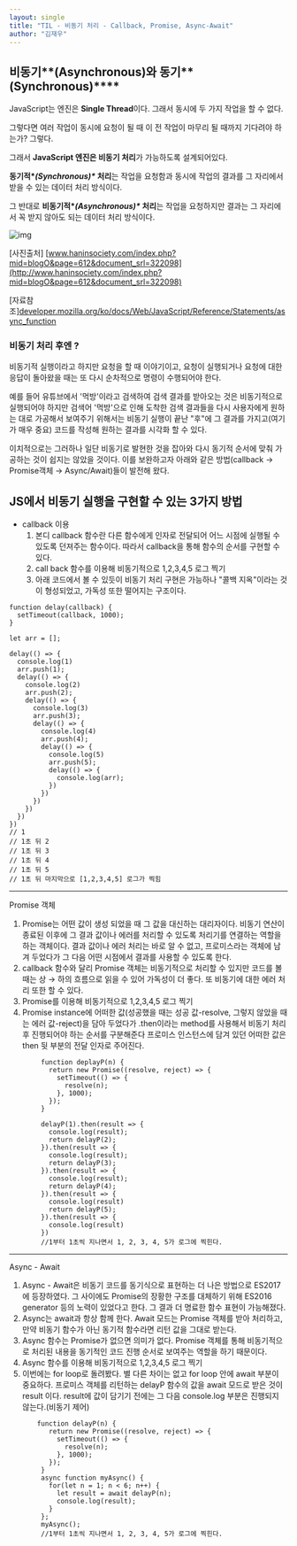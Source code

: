 ```yaml
---
layout: single
title: "TIL - 비동기 처리 - Callback, Promise, Async-Await"
author: "김재우"
---
```


## 비동기**(Asynchronous)**와 동기***\*(Synchronous)\****

JavaScript는 엔진은 **Single Thread**이다. 그래서 동시에 두 가지 작업을 할 수 없다.

그렇다면 여러 작업이 동시에 요청이 될 때 이 전 작업이 마무리 될 때까지 기다려야 하는가? 그렇다.

 

그래서 **JavaScript 엔진은 비동기 처리**가 가능하도록 설계되어있다.

 

**동기적\**(Synchronous)\** 처리**는 작업을 요청함과 동시에 작업의 결과를 그 자리에서 받을 수 있는 데이터 처리 방식이다.

그 반대로 **비동기적\**(Asynchronous)\** 처리**는 작업을 요청하지만 결과는 그 자리에서 꼭 받지 않아도 되는 데이터 처리 방식이다.

 



![img](https://blog.kakaocdn.net/dn/d6nJoD/btqRqbYNvDo/3RBpI0OSir1QbmxtcvMbB1/img.png)



[사진출처] [www.haninsociety.com/index.php?mid=blogO&page=612&document_srl=322098](http://www.haninsociety.com/index.php?mid=blogO&page=612&document_srl=322098)

[자료참조][developer.mozilla.org/ko/docs/Web/JavaScript/Reference/Statements/async_function](https://developer.mozilla.org/ko/docs/Web/JavaScript/Reference/Statements/async_function)

 

### **비동기 처리 후엔 ?**

비동기적 실행이라고 하지만 요청을 할 때 이야기이고, 요청이 실행되거나 요청에 대한 응답이 돌아왔을 때는 또 다시 순차적으로 명령이 수행되어야 한다.

 

예를 들어 유튜브에서 '먹방'이라고 검색하여 검색 결과를 받아오는 것은 비동기적으로 실행되어야 하지만 검색어 '먹방'으로 인해 도착한 검색 결과들을 다시 사용자에게 원하는 대로 가공해서 보여주기 위해서는 비동기 실행이 끝난 "후"에 그 결과를 가지고(여기가 매우 중요) 코드를 작성해 원하는 결과를 시각화 할 수 있다.


이치적으로는 그러하나 일단 비동기로 발현한 것을 잡아와 다시 동기적 순서에 맞춰 가공하는 것이 쉽지는 않았을 것이다. 이를 보완하고자 아래와 같은 방법(callback → Promise객체 → Async/Await)들이 발전해 왔다.

 

 

## JS에서 비동기 실행을 구현할 수 있는 3가지 방법

- callback 이용
  1. 본디 callback 함수란 다른 함수에게 인자로 전달되어 어느 시점에 실행될 수 있도록 던져주는 함수이다. 따라서 callback을 통해 함수의 순서를 구현할 수 있다.
  2. call back 함수를 이용해 비동기적으로 1,2,3,4,5 로그 찍기
  3. 아래 코드에서 볼 수 있듯이 비동기 처리 구현은 가능하나 "콜백 지옥"이라는 것이 형성되었고, 가독성 또한 떨어지는 구조이다.

```
function delay(callback) {
  setTimeout(callback, 1000);
}

let arr = [];

delay(() => {
  console.log(1)
  arr.push(1);
  delay(() => {
    console.log(2)
    arr.push(2);
    delay(() => {
      console.log(3)
      arr.push(3);
      delay(() => {
        console.log(4)
        arr.push(4);
        delay(() => {
          console.log(5)
          arr.push(5);
          delay(() => {
            console.log(arr);
          })
        })
      })
    })
  })
})
// 1
// 1초 뒤 2
// 1초 뒤 3
// 1초 뒤 4
// 1초 뒤 5
// 1초 뒤 마지막으로 [1,2,3,4,5] 로그가 찍힘
```

 

------

Promise 객체

1. Promise는 어떤 값이 생성 되었을 때 그 값을 대신하는 대리자이다. 비동기 연산이 종료된 이후에 그 결과 값이나 에러를 처리할 수 있도록 처리기를 연결하는 역할을 하는 객체이다. 결과 값이나 에러 처리는 바로 알 수 없고, 프로미스라는 객체에 남겨 두었다가 그 다음 어떤 시점에서 결과를 사용할 수 있도록 한다. 
2. callback 함수와 달리 Promise 객체는 비동기적으로 처리할 수 있지만 코드를 볼 때는 상 → 하의 흐름으로 읽을 수 있어 가독성이 더 좋다. 또 비동기에 대한 에러 처리 또한 할 수 있다.
3. Promise를 이용해 비동기적으로 1,2,3,4,5 로그 찍기
4. Promise instance에 어떠한 값(성공했을 때는 성공 값-resolve, 그렇지 않았을 때는 에러 값-reject)을 담아 두었다가 .then이라는 method를 사용해서 비동기 처리 후 진행되어야 하는 순서를 구분해준다 프로미스 인스턴스에 담겨 있던 어떠한 값은 then 뒷 부분의 전달 인자로 주어진다.

```
        function deplayP(n) {
          return new Promise((resolve, reject) => {
            setTimeout(() => {
              resolve(n);
            }, 1000);
          });
        }
        
        delayP(1).then(result => {
          console.log(result);
          return delayP(2);
        }).then(result => {
          console.log(result);
          return delayP(3);
        }).then(result => {
          console.log(result);
          return delayP(4);
        }).then(result => {
          console.log(result)
          return delayP(5);
        }).then(result => {
          console.log(result)
        })
        //1부터 1초씩 지나면서 1, 2, 3, 4, 5가 로그에 찍힌다.
```

 

------

Async - Await

1. Async - Await은 비동기 코드를 동기식으로 표현하는 더 나은 방법으로 ES2017에 등장하였다. 그 사이에도 Promise의 장황한 구조를 대체하기 위해 ES2016 generator 등의 노력이 있었다고 한다. 그 결과 더 명료한 함수 표현이 가능해졌다.
2. Async는 await과 항상 함께 한다. Await 모드는 Promise 객체를 받아 처리하고, 만약 비동기 함수가 아닌 동기적 함수라면 리턴 값을 그대로 받는다.
3. Async 함수는 Promise가 없으면 의미가 없다. Promise 객체를 통해 비동기적으로 처리된 내용을 동기적인 코드 진행 순서로 보여주는 역할을 하기 때문이다.
4. Async 함수를 이용해 비동기적으로 1,2,3,4,5 로그 찍기
5. 이번에는 for loop로 돌려봤다. 별 다른 차이는 없고 for loop 안에 await 부분이 중요하다. 프로미스 객체를 리턴하는 delayP 함수의 값을 await 모드로 받은 것이 result 이다. result에 값이 담기기 전에는 그 다음 console.log 부분은 진행되지 않는다.(비동기 제어)

```
       function delayP(n) {
          return new Promise((resolve, reject) => {
            setTimeout(() => {
              resolve(n);
            }, 1000);
          });
        }
        async function myAsync() {
          for(let n = 1; n < 6; n++) {
            let result = await delayP(n);
            console.log(result);
          }
        };
        myAsync();
        //1부터 1초씩 지나면서 1, 2, 3, 4, 5가 로그에 찍힌다.
```